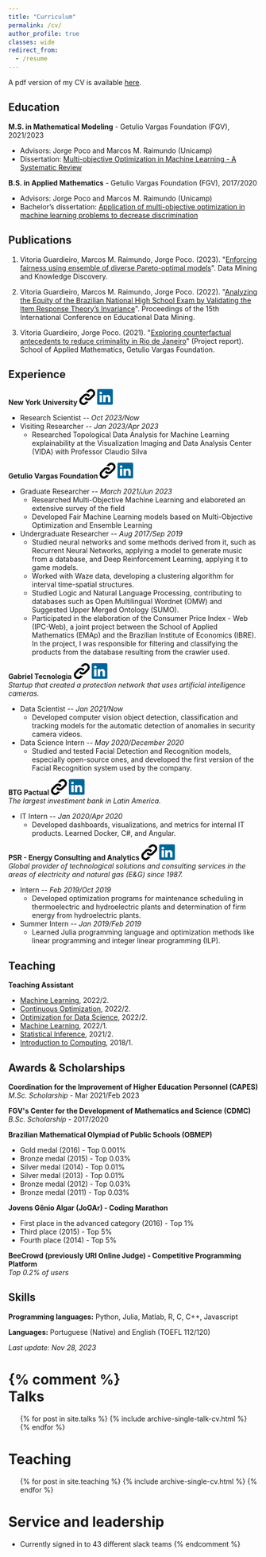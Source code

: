 ```yaml
---
title: "Curriculum"
permalink: /cv/
author_profile: true
classes: wide
redirect_from:
  - /resume
---
```


A pdf version of my CV is available [here](/assets/files/CV___Vitoria_Guardieiro.pdf).

## Education

**M.S. in Mathematical Modeling** - Getulio Vargas Foundation (FGV), 2021/2023
* Advisors: Jorge Poco and Marcos M. Raimundo (Unicamp)
* Dissertation: [Multi-objective Optimization in Machine Learning - A Systematic Review](https://bibliotecadigital.fgv.br/dspace/handle/10438/34077)

**B.S. in Applied Mathematics** - Getulio Vargas Foundation (FGV), 2017/2020
* Advisors: Jorge Poco and Marcos M. Raimundo (Unicamp)
* Bachelor’s dissertation: [Application of multi-objective optimization in machine learning problems to decrease discrimination](https://bibliotecadigital.fgv.br/dspace/handle/10438/30353)

## Publications

1. Vitoria Guardieiro, Marcos M. Raimundo, Jorge Poco. (2023). "[Enforcing fairness using ensemble of diverse Pareto-optimal models](https://doi.org/10.1007/s10618-023-00922-y)". Data Mining and Knowledge Discovery.

2. Vitoria Guardieiro, Marcos M. Raimundo, Jorge Poco. (2022). "[Analyzing the Equity of the Brazilian National High School Exam by Validating the Item Response Theory’s Invariance](https://educationaldatamining.org/edm2022/proceedings/2022.EDM-posters.64/2022.EDM-posters.64.pdf)". Proceedings of the 15th International Conference on Educational Data Mining.

3. Vitoria Guardieiro, Jorge Poco. (2021). "[Exploring counterfactual antecedents to reduce criminality in Rio de Janeiro](https://hdl.handle.net/10438/31623)" (Project report). School of Applied Mathematics, Getulio Vargas Foundation.

## Experience

**New York University** [![Homepage](/assets/images/link-icon.svg)](https://www.nyu.edu/) [![LinkedIn](/assets/images/linkedin-icon.svg)](https://www.linkedin.com/school/new-york-university/)  
  * Research Scientist -- *Oct 2023/Now*
  * Visiting Researcher -- *Jan 2023/Apr 2023*
    * Researched Topological Data Analysis for Machine Learning explainability at the Visualization Imaging and Data Analysis Center (VIDA) with Professor Claudio Silva

**Getulio Vargas Foundation** [![Homepage](/assets/images/link-icon.svg)](https://portal.fgv.br/) [![LinkedIn](/assets/images/linkedin-icon.svg)](https://www.linkedin.com/school/fgv/)  
  * Graduate Researcher -- *March 2021/Jun 2023*
    * Researched Multi-Objective Machine Learning and elaboreted an extensive survey of the field
    * Developed Fair Machine Learning models based on Multi-Objective Optimization and Ensemble Learning
  * Undergraduate Researcher -- *Aug 2017/Sep 2019*
    * Studied neural networks and some methods derived from it, such as Recurrent Neural Networks, applying a model to generate music from a database, and Deep Reinforcement Learning, applying it to game models.
    * Worked with Waze data, developing a clustering algorithm for interval time-spatial structures.
    * Studied Logic and Natural Language Processing, contributing to databases such as Open Multilingual Wordnet (OMW) and Suggested Upper Merged Ontology (SUMO).
    * Participated in the elaboration of the Consumer Price Index - Web (IPC-Web), a joint project between the School of Applied Mathematics (EMAp) and the Brazilian Institute of Economics (IBRE). In the project, I was responsible for filtering and classifying the products from the database resulting from the crawler used.

**Gabriel Tecnologia** [![Homepage](/assets/images/link-icon.svg)](https://www.gabriel.com.br/) [![LinkedIn](/assets/images/linkedin-icon.svg)](https://www.linkedin.com/company/eusouagabriel/)  
*Startup that created a protection network that uses artificial intelligence cameras.*
  * Data Scientist -- *Jan 2021/Now*
    * Developed computer vision object detection, classification and tracking models for the automatic detection of anomalies in security camera videos.
  * Data Science Intern -- *May 2020/December 2020*
    * Studied and tested Facial Detection and Recognition models, especially open-source ones, and developed the first version of the Facial Recognition system used by the company.

**BTG Pactual** [![Homepage](/assets/images/link-icon.svg)](https://www.btgpactual.com/) [![LinkedIn](/assets/images/linkedin-icon.svg)](https://www.linkedin.com/company/btgpactual/)   
*The largest investiment bank in Latin America.*
  * IT Intern -- *Jan 2020/Apr 2020*
    * Developed dashboards, visualizations, and metrics for internal IT products. Learned Docker, C#, and Angular.

**PSR - Energy Consulting and Analytics** [![Homepage](/assets/images/link-icon.svg)](https://www.psr-inc.com/pt/) [![LinkedIn](/assets/images/linkedin-icon.svg)](https://www.linkedin.com/company/psrenergy/)  
*Global provider of technological solutions and consulting services in the areas of electricity and natural gas (E&G) since 1987.*
  * Intern -- *Feb 2019/Oct 2019*
    * Developed optimization programs for maintenance scheduling in thermoelectric and hydroelectric plants and determination of firm energy from hydroelectric plants.
  * Summer Intern -- *Jan 2019/Feb 2019*
    * Learned Julia programming language and optimization methods like linear programming and integer linear programming (ILP).

## Teaching
**Teaching Assistant**
  * [Machine Learning](https://emap.fgv.br/en/discipline/machine-learning), 2022/2.
  * [Continuous Optimization](https://emap.fgv.br/en/discipline/continuous-optimization), 2022/2.
  * [Optimization for Data Science](https://emap.fgv.br/en/discipline/optimization-data-science), 2022/2.
  * [Machine Learning](https://emap.fgv.br/en/discipline/machine-learning), 2022/1.
  * [Statistical Inference](https://emap.fgv.br/en/discipline/statistical-inference), 2021/2.
  * [Introduction to Computing](https://emap.fgv.br/en/discipline/introduction-computation-and-programming), 2018/1.

## Awards & Scholarships

**Coordination for the Improvement of Higher Education Personnel (CAPES)**\
*M.Sc. Scholarship* - Mar 2021/Feb 2023

**FGV's Center for the Development of Mathematics and Science (CDMC)**\
*B.Sc. Scholarship* - 2017/2020

**Brazilian Mathematical Olympiad of Public Schools (OBMEP)**
  * Gold medal (2016) - Top 0.001%
  * Bronze medal (2015) - Top 0.03%
  * Silver medal (2014) - Top 0.01%
  * Silver medal (2013) - Top 0.01%
  * Bronze medal (2012) - Top 0.03%
  * Bronze medal (2011) - Top 0.03%

**Jovens Gênio Algar (JoGAr) - Coding Marathon**
  * First place in the advanced category (2016) - Top 1%
  * Third place (2015) - Top 5%
  * Fourth place (2014) - Top 5%

**BeeCrowd (previously URI Online Judge) - Competitive Programming Platform**\
*Top 0.2% of users*

## Skills

**Programming languages:** Python, Julia, Matlab, R, C, C++, Javascript

**Languages:** Portuguese (Native) and English (TOEFL 112/120)

*Last update: Nov 28, 2023*

{% comment %}  
Talks
======
  <ul>{% for post in site.talks %}
    {% include archive-single-talk-cv.html %}
  {% endfor %}</ul>
  
Teaching
======
  <ul>{% for post in site.teaching %}
    {% include archive-single-cv.html %}
  {% endfor %}</ul>

Service and leadership
======
* Currently signed in to 43 different slack teams
{% endcomment %}
